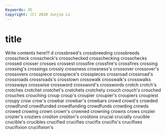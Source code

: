 ```yaml
---
Keywords: 35
Copyright: (C) 2020 Junjie Li
---
```


# title

Write contents here!!!
d 
crossbreed's 
crossbreeding 
crossbreeds 
crosscheck 
crosscheck's
crosschecked 
crosschecking 
crosschecks 
crossed 
crosser 
crosses 
crossest 
crossfire 
crossfire's 
crossfires
crossing 
crossing's 
crossings 
crossly 
crossness 
crossness's 
crossover 
crossover's 
crossovers 
crosspiece
crosspiece's 
crosspieces 
crossroad 
crossroad's 
crossroads 
crossroads's 
crosstown 
crosswalk 
crosswalk's 
crosswalks
crossways 
crosswise 
crossword 
crossword's 
crosswords 
crotch 
crotch's 
crotches 
crotchet 
crotchet's
crotchets 
crotchety 
crouch 
crouch's 
crouched 
crouches 
crouching 
croup 
croup's 
croupier
croupier's 
croupiers 
croupiest 
croupy 
crow 
crow's 
crowbar 
crowbar's 
crowbars 
crowd
crowd's 
crowded 
crowdfund 
crowdfunded 
crowdfunding 
crowdfunds 
crowding 
crowds 
crowed 
crowing
crown 
crown's 
crowned 
crowning 
crowns 
crows 
crozier 
crozier's 
croziers 
croûton
croûton's 
croûtons 
crucial 
crucially 
crucible 
crucible's 
crucibles 
crucified 
crucifies 
crucifix
crucifix's 
crucifixes 
crucifixion 
crucifixion's 
